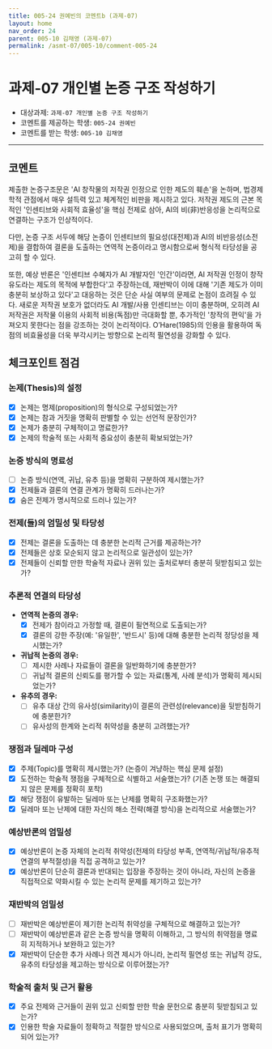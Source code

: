 ```yaml
---
title: 005-24 권예빈의 코멘트b (과제-07) 
layout: home
nav_order: 24
parent: 005-10 김채영 (과제-07)
permalink: /asmt-07/005-10/comment-005-24
---
```


# 과제-07 개인별 논증 구조 작성하기

- 대상과제: `과제-07 개인별 논증 구조 작성하기`
- 코멘트를 제공하는 학생: `005-24 권예빈` 
- 코멘트를 받는 학생: `005-10 김채영` 

---

## 코멘트

제출한 논증구조문은 'AI 창작물의 저작권 인정으로 인한 제도의 훼손'을 논하며, 법경제학적 관점에서 매우 설득력 있고 체계적인 비판을 제시하고 있다. 저작권 제도의 근본 목적인 '인센티브와 사회적 효율성'을 핵심 전제로 삼아, AI의 비(非)반응성을 논리적으로 연결하는 구조가 인상적이다.

다만, 논증 구조 서두에 해당 논증이 인센티브의 필요성(대전제)과 AI의 비반응성(소전제)을 결합하여 결론을 도출하는 연역적 논증이라고 명시함으로써 형식적 타당성을 공고히 할 수 있다.

또한, 예상 반론은 '인센티브 수혜자가 AI 개발자인 '인간'이라면, AI 저작권 인정이 창작 유도라는 제도의 목적에 부합한다'고 주장하는데, 재반박이 이에 대해 '기존 제도가 이미 충분히 보상하고 있다'고 대응하는 것은 단순 사실 여부의 문제로 논점이 흐려질 수 있다. 새로운 저작권 보호가 없더라도 AI 개발/사용 인센티브는 이미 충분하며, 오히려 AI 저작권은 저작물 이용의 사회적 비용(독점)만 극대화할 뿐, 추가적인 '창작의 편익'을 가져오지 못한다는 점을 강조하는 것이 논리적이다. O’Hare(1985)의 인용을 활용하여 독점의 비효율성을 더욱 부각시키는 방향으로 논리적 필연성을 강화할 수 있다.

## 체크포인트 점검

### **논제(Thesis)의 설정**
- [x] 논제는 명제(proposition)의 형식으로 구성되었는가?
- [x] 논제는 참과 거짓을 명확히 판별할 수 있는 선언적 문장인가?
- [x] 논제가 충분히 구체적이고 명료한가?
- [x] 논제의 학술적 또는 사회적 중요성이 충분히 확보되었는가?

### **논증 방식의 명료성**
- [ ] 논증 방식(연역, 귀납, 유추 등)을 명확히 구분하여 제시했는가?
- [x] 전제들과 결론의 연결 관계가 명확히 드러나는가?
- [x] 숨은 전제가 명시적으로 드러나 있는가?

### **전제(들)의 엄밀성 및 타당성**
- [x] 전제는 결론을 도출하는 데 충분한 논리적 근거를 제공하는가?
- [x] 전제들은 상호 모순되지 않고 논리적으로 일관성이 있는가?
- [x] 전제들이 신뢰할 만한 학술적 자료나 권위 있는 출처로부터 충분히 뒷받침되고 있는가?

### **추론적 연결의 타당성**
- **연역적 논증의 경우:**
  - [x] 전제가 참이라고 가정할 때, 결론이 필연적으로 도출되는가?
  - [x] 결론의 강한 주장(예: '유일한', '반드시' 등)에 대해 충분한 논리적 정당성을 제시했는가?

- **귀납적 논증의 경우:**
  - [ ] 제시한 사례나 자료들이 결론을 일반화하기에 충분한가?
  - [ ] 귀납적 결론의 신뢰도를 평가할 수 있는 자료(통계, 사례 분석)가 명확히 제시되었는가?

- **유추의 경우:**
  - [ ] 유추 대상 간의 유사성(similarity)이 결론의 관련성(relevance)을 뒷받침하기에 충분한가?
  - [ ] 유사성의 한계와 논리적 취약성을 충분히 고려했는가?

### **쟁점과 딜레마 구성**
- [x] 주제(Topic)를 명확히 제시했는가? (논증이 겨냥하는 핵심 문제 설정)
- [x] 도전하는 학술적 쟁점을 구체적으로 식별하고 서술했는가? (기존 논쟁 또는 해결되지 않은 문제를 정확히 포착)
- [x] 해당 쟁점이 유발하는 딜레마 또는 난제를 명확히 구조화했는가?
- [x] 딜레마 또는 난제에 대한 자신의 해소 전략(해결 방식)을 논리적으로 서술했는가?

### **예상반론의 엄밀성**
- [x] 예상반론이 논증 자체의 논리적 취약성(전제의 타당성 부족, 연역적/귀납적/유추적 연결의 부적절성)을 직접 공격하고 있는가?
- [x] 예상반론이 단순히 결론과 반대되는 입장을 주장하는 것이 아니라, 자신의 논증을 직접적으로 약화시킬 수 있는 논리적 문제를 제기하고 있는가?

### **재반박의 엄밀성**
- [ ] 재반박은 예상반론이 제기한 논리적 취약성을 구체적으로 해결하고 있는가?
- [ ] 재반박이 예상반론과 같은 논증 방식을 명확히 이해하고, 그 방식의 취약점을 명료히 지적하거나 보완하고 있는가?
- [x] 재반박이 단순한 추가 사례나 의견 제시가 아니라, 논리적 필연성 또는 귀납적 강도, 유추의 타당성을 제고하는 방식으로 이루어졌는가?

### **학술적 출처 및 근거 활용**
- [x] 주요 전제와 근거들이 권위 있고 신뢰할 만한 학술 문헌으로 충분히 뒷받침되고 있는가?
- [x] 인용한 학술 자료들이 정확하고 적절한 방식으로 사용되었으며, 출처 표기가 명확히 되어 있는가?
